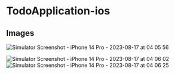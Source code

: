 # TodoApplication-ios

## Images
![Simulator Screenshot - iPhone 14 Pro - 2023-08-17 at 04 05 56](https://github.com/ashen99/TodoApplication-ios/assets/29306300/d9772ecc-7d5a-4433-9d4f-86714081fd1b)

![Simulator Screenshot - iPhone 14 Pro - 2023-08-17 at 04 06 02](https://github.com/ashen99/TodoApplication-ios/assets/29306300/4f60f1d8-4dfe-4f75-93c2-b5eaeb34a37b)
![Simulator Screenshot - iPhone 14 Pro - 2023-08-17 at 04 06 25](https://github.com/ashen99/TodoApplication-ios/assets/29306300/2ed8b48d-0718-4148-825c-821c4ac294c4)
